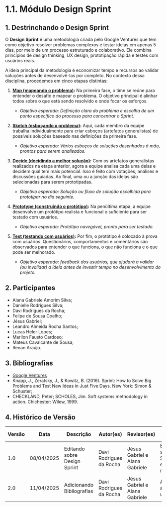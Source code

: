 # 1.1. Módulo Design Sprint


## 1. Destrinchando o Design Sprint

O **Design Sprint** é uma metodologia criada pelo Google Ventures que tem como objetivo resolver problemas complexos e testar ideias em apenas 5 dias, por meio de um processo estruturado e colaborativo. Ele combina princípios de design thinking, UX design, prototipação rápida e testes com usuários reais.

A ideia principal da metodologia é economizar tempo e recursos ao validar soluções antes de desenvolvê-las por completo. No contexto dessa disciplina, procedemos em cinco etapas distintas:

1. **[Map (mapeando o problema)](/Base/1.1.1.Mapping.md):** Na primeira fase, o time se reúne para entender o desafio e mapear o problema. O objetivo principal é alinhar todos sobre o que está sendo resolvido e onde focar os esforços.
    - *Objetivo esperado: Definição clara do problema e escolha de um ponto específico do processo para concentrar o Sprint.*

2. **[Sketch (esboçando o problema)](/Base/1.1.2.Sketch.md):** Aqui, cada membro da equipe trabalha individualmente para criar esboços (artefatos generalistas) de possíveis soluções baseado nas definições da primeira fase.
    - *Objetivo esperado: Vários esboços de soluções desenhados à mão, prontos para serem analisados.*

3. **[Decide (decidindo a melhor solução)](/Base/1.1.3.Decide.md):** Com os artefatos generalistas realizados na etapa anterior, agora a equipe analisa cada uma delas e decidem qual tem mais potencial. Isso é feito com votações, análises e discussões guiadas. Ao final, uma ou a junção das ideias são selecionadas para serem prototipadas.
    - *Objetivo esperado: Solução ou fluxo de solução escolhida para prototipar no dia seguinte.*

4. **[Prototype (construindo o protótipo)](/Base/1.1.4.Prototype.md):** Na penúltima etapa, a equipe desenvolve um protótipo realista e funcional o suficiente para ser testado com usuários.
    - *Objetivo esperado: Protótipo navegável, pronto para ser testado.*

5. **[Test (testando com usuários)](/Base/1.1.5.DesignSprintTestes.md):** Por fim, o protótipo é colocado à prova com usuários. Questionários, comportamentos e comentários são observados para entender o que funciona, o que não funciona e o que pode ser melhorado.
    - *Objetivo esperado: feedback dos usuários, que ajudará a validar (ou invalidar) a ideia antes de investir tempo no desenvolvimento do projeto.*

## 2. Participantes

- Alana Gabriele Amorim Silva;
- Danielle Rodrigues Silva;
- Davi Rodrigues da Rocha;
- Felipe de Sousa Coelho;
- Jésus Gabriel;
- Leandro Almeida Rocha Santos;
- Lucas Heler Lopes;
- Marllon Fausto Cardoso;
- Mateus Cavalcante de Sousa;
- Renan Araújo.

## 3. Bibliografias

- [Google Ventures](https://www.gv.com/sprint/)
- Knapp, J., Zeratsky, J., & Kowitz, B. (2016). Sprint: How to Solve Big Problems and Test New Ideas in Just Five Days. New York: Simon & Schuster;
- CHECKLAND, Peter; SCHOLES, Jim. Soft systems methodology in action. Chichester: Wilew, 1999.

## 4. Histórico de Versão

| Versão | Data       | Descrição           | Autor(es)                | Revisor(es)       | Detalhes da Revisão               |
|--------|------------|---------------------|--------------------------|-------------------|-----------------------------------|
| 1.0    | 08/04/2025 | Editando sobre Design Sprint | Davi Rodrigues da Rocha | Jésus Gabriel e Alana Gabriele | Escrevendo sobre o Design Sprint e cada etapa da metodologia |
| 2.0    | 11/04/2025 | Adicionando Bibliografias | Davi Rodrigues da Rocha | Jésus Gabriel e Alana Gabriele | Acrescentando as bibliografias usadas |
